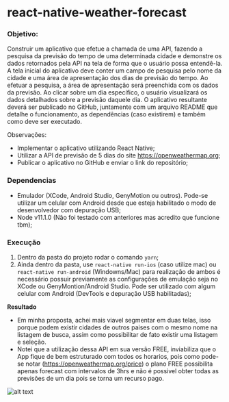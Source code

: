 # react-native-weather-forecast

### Objetivo:

Construir um aplicativo que efetue a chamada de uma API, fazendo a pesquisa da previsão do tempo de
uma determinada cidade e demonstre os dados retornados pela API na tela de forma que o usuário possa
entendê-la.
A tela inicial do aplicativo deve conter um campo de pesquisa pelo nome da cidade e uma área de
apresentação dos dias de previsão do tempo. Ao efetuar a pesquisa, a área de apresentação será preenchida
com os dados da previsão. Ao clicar sobre um dia específico, o usuário visualizará os dados detalhados sobre
a previsão daquele dia.
O aplicativo resultante deverá ser publicado no GitHub, juntamente com um arquivo README que
detalhe o funcionamento, as dependências (caso existirem) e também como deve ser executado.

Observações:

- Implementar o aplicativo utilizando React Native;
- Utilizar a API de previsão de 5 dias do site https://openweathermap.org;
- Publicar o aplicativo no GitHub e enviar o link do repositório;

### Dependencias

- Emulador (XCode, Android Studio, GenyMotion ou outros). Pode-se utilizar um celular com Android desde que esteja habilitado o modo de desenvolvedor com depuração USB;
- Node v11.1.0 (Não foi testado com anteriores mas acredito que funcione tbm);

### Execução

1. Dentro da pasta do projeto rodar o comando `yarn`;
2. Ainda dentro da pasta, use `react-native run-ios` (caso utilize mac) ou `react-native run-android` (Windowns/Mac) para realização de ambos é necessário possuir previamente as configurações de emulação seja no XCode ou GenyMontion/Android Studio. Pode ser utilizado com algum celular com Android (DevTools e depuração USB habilitadas);

**Resultado**

- Em minha proposta, achei mais viavel segmentar em duas telas, isso porque podem existir cidades de outros paises com o mesmo nome na listagem de busca, assim como possibilitar de fato existir uma listagem e seleção.
- Notei que a utilização dessa API em sua versão FREE, inviabiliza que o App fique de bem estruturado com todos os horarios, pois como pode-se notar (https://openweathermap.org/price) o plano FREE possibilita apenas forecast com intervalos de 3hrs e não é possivel obter todas as previsões de um dia pois se torna um recurso pago.

![alt text](https://media.giphy.com/media/8P7qwFB0NdKLJNwI8m/giphy.gif)
